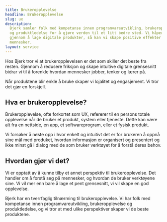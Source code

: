 ```yaml
---
title: Brukeropplevelse
headline: Brukeropplevelse
slug: ux
description:
  Bjerk samler folk med kompetanse innen programvareutvikling, brukeropplevelse
  og produktledelse for å gjøre verden til et litt bedre sted. Vi håper at
  gjennom å lage digitale produkter, så kan vi skape positive effekter for
  mennesker.
layout: service
---
```


Hos Bjerk tror vi at brukeropplevelsen er det som skiller det beste fra resten.
Gjennom å redusere friksjon og skape intuitive digitale grensesnitt bidrar vi
til å forenkle hvordan mennesker jobber, tenker og lærer på.

Når produktene blir enkle å bruke skaper vi lojalitet og engasjement. Vi tror
det gjør en forskjell.

## Hva er brukeropplevelse?

Brukeropplevelse, ofte forkortet som UX, refererer til en persons totale
opplevelse når de bruker et produkt, system eller tjeneste. Dette kan være alt
fra en nettside, en app, et softwareprogram, eller et fysisk produkt.

Vi forsøker å nøste opp i hvor enkelt og intuitivt det er for brukeren å oppnå
sine mål med produket, hvordan informasjon er organisert og presentert og ikke
minst gå i dialog med de som bruker verktøyet for å forstå deres behov.

## Hvordan gjør vi det?

Vi er opptatt av å kunne tilby et annet perspektiv til brukeropplevelse. Det
handler om å forstå seg på mennesker, og hvordan de bruker verktøyene sine. Vi
vil mer enn bare å lage et pent grensesnitt, vi vil skape en god opplevelse.

Bjerk har en tverrfaglig tilnærming til brukeropplevelse. Vi har folk med
kompetanse innen programvareutvikling, brukeropplevelse og produktledelse, og vi
tror at med ulike perspektiver skaper vi de beste produktene.
